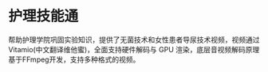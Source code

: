 # 护理技能通
帮助护理学院巩固实验知识，提供了无菌技术和女性患者导尿技术视频，视频通过Vitamio(中文翻译维他蜜)，全面支持硬件解码与 GPU 渲染，底层音视频解码原理基于FFmpeg开发，支持多种格式的视频。
